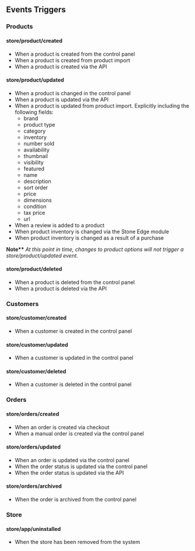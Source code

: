 ## Events Triggers

### Products

#### store/product/created

- When a product is created from the control panel
- When a product is created from product import
- When a product is created via the API

#### store/product/updated

- When a product is changed in the control panel
- When a product is updated via the API
- When a product is updated from product import. Explicitly including the following fields:
  * brand
  * product type
  * category
  * inventory
  * number sold
  * availability
  * thumbnail
  * visibility
  * featured
  * name
  * description
  * sort order
  * price
  * dimensions
  * condition
  * tax price
  * url
- When a review is added to a product
- When product inventory is changed via the Stone Edge module
- When product inventory is changed as a result of a purchase

__Note**__ _At this point in time, changes to product options will not trigger a store/product/updated event._


#### store/product/deleted

- When a product is deleted from the control panel
- When a product is deleted via the API

### Customers

#### store/customer/created

- When a customer is created in the control panel

#### store/customer/updated

- When a customer is updated in the control panel

#### store/customer/deleted

- When a customer is deleted in the control panel

### Orders

#### store/orders/created

- When an order is created via checkout
- When a manual order is created via the control panel

#### store/orders/updated

- When an order is updated via the control panel
- When the order status is updated via the control panel
- When the order status is updated via the API

#### store/orders/archived

- When the order is archived from the control panel

### Store

#### store/app/uninstalled

- When the store has been removed from the system
